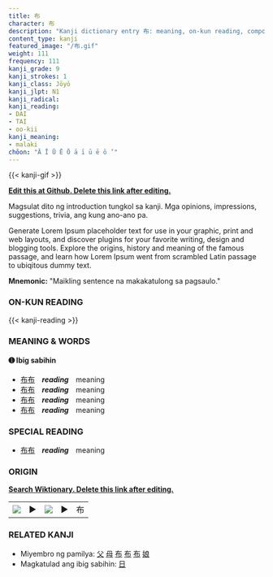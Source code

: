 ```yaml
---
title: 布
character: 布
description: "Kanji dictionary entry 布: meaning, on-kun reading, compounds, origin, related kanji"
content_type: kanji
featured_image: "/布.gif"
weight: 111
frequency: 111
kanji_grade: 9
kanji_strokes: 1
kanji_class: Jōyō
kanji_jlpt: N1
kanji_radical: 
kanji_reading: 
- DAI
- TAI
- oo-kii
kanji_meaning:
- malaki
chōon: "Ā Ī Ū Ē Ō ā ī ū ē ō ’"
---
```

[//]: # (Don't edit the line below. Kanji animated GIF code is automatically generated.)
{{< kanji-gif >}}

[//]: # (Edit below this line.)

**[Edit this at Github. Delete this link after editing.](https://github.com/tim0g/tim/tree/main/content/kanji/布/index.md)**

Magsulat dito ng introduction tungkol sa kanji. Mga opinions, impressions, suggestions, trivia, ang kung ano-ano pa.

Generate Lorem Ipsum placeholder text for use in your graphic, print and web layouts, and discover plugins for your favorite writing, design and blogging tools. Explore the origins, history and meaning of the famous passage, and learn how Lorem Ipsum went from scrambled Latin passage to ubiqitous dummy text.
 
**Mnemonic:** "Maikling sentence na makakatulong sa pagsaulo."

### ON-KUN READING

[//]: # (Don't edit the line below. ON-KUN READING code is automatically generated.)
{{< kanji-reading >}}

### MEANING & WORDS

#### ➊ **Ibig sabihin**
  - [布](../布)[布](../布)　***reading***　meaning
  - [布](../布)[布](../布)　***reading***　meaning
  - [布](../布)[布](../布)　***reading***　meaning
  - [布](../布)[布](../布)　***reading***　meaning

### SPECIAL READING
  - [布](../布)[布](../布)　***reading***　meaning

### ORIGIN

**[Search Wiktionary. Delete this link after editing.](https://wiktionary.org/wiki/布)**
<table class="kanji-table"><tr><td>
<img src="60px-布-bronze.svg.png">
</td><td>▶</td><td>
<img src="60px-布-oracle.svg.png">
</td><td>▶</td>
<td class="kanji-origin">布</td>
</tr></table>

### RELATED KANJI
- Miyembro ng pamilya: [父](../父) [母](../母) [布](../布) [布](../布) [布](../布) [娘](../娘)
- Magkatulad ang ibig sabihin: [日](../日)
